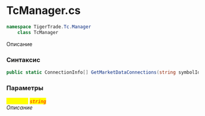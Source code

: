 
# TcManager.cs
```csharp
namespace TigerTrade.Tc.Manager  
    class TcManager
```

Описание

### Синтаксис
```csharp
public static ConnectionInfo[] GetMarketDataConnections(string symbolId)
```

### Параметры  
<mark style="color:yellow;">`symbolId`</mark> <mark style="color:red;">*`string`*</mark>  
 *Описание*  
  

                    
                    